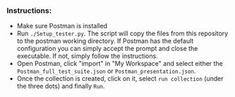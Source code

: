 ### Instructions:
- Make sure Postman is installed
- Run `./Setup_tester.py`. The script will copy the files from this repository to the postman working directory. If Postman has the default configuration you can simply accept the prompt and close the executable. If not, simply follow the instructions.
- Open Postman, click "import" in "My Workspace" and select either the `Postman_full_test_suite.json` or `Postman_presentation.json`.
- Once the collection is created, click on it, select `run collection` (under the three dots) and finally `Run`.